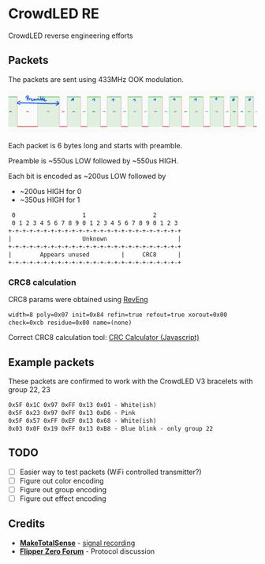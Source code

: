 # CrowdLED RE

CrowdLED reverse engineering efforts

## Packets

The packets are sent using 433MHz OOK modulation.

![RAW Signal](_img/raw_signal.png)

Each packet is 6 bytes long and starts with preamble.

Preamble is ~550us LOW followed by ~550us HIGH.

Each bit is encoded as ~200us LOW followed by

- ~200us HIGH for 0
- ~350us HIGH for 1

```
 0                   1                   2
 0 1 2 3 4 5 6 7 8 9 0 1 2 3 4 5 6 7 8 9 0 1 2 3
+-+-+-+-+-+-+-+-+-+-+-+-+-+-+-+-+-+-+-+-+-+-+-+-+
|                    Unknown                    |
+-+-+-+-+-+-+-+-+-+-+-+-+-+-+-+-+-+-+-+-+-+-+-+-+
|        Appears unused         |     CRC8      |
+-+-+-+-+-+-+-+-+-+-+-+-+-+-+-+-+-+-+-+-+-+-+-+-+
```

### CRC8 calculation

CRC8 params were obtained using [RevEng](https://reveng.sourceforge.io/)

```
width=8 poly=0x07 init=0x84 refin=true refout=true xorout=0x00 check=0xcb residue=0x00 name=(none)
```

Correct CRC8 calculation tool: [CRC Calculator (Javascript)](https://www.sunshine2k.de/coding/javascript/crc/crc_js.html)

## Example packets

These packets are confirmed to work with the CrowdLED V3 bracelets with group 22, 23

```
0x5F 0x1C 0x97 0xFF 0x13 0x01 - White(ish)
0x5F 0x23 0x97 0xFF 0x13 0xD6 - Pink
0x5F 0x57 0xFF 0xEF 0x13 0x68 - White(ish)
0x03 0x0F 0x19 0xFF 0x13 0xB8 - Blue blink - only group 22
```

## TODO

- [ ] Easier way to test packets (WiFi controlled transmitter?)
- [ ] Figure out color encoding
- [ ] Figure out group encoding
- [ ] Figure out effect encoding

## Credits

- [**MakeTotalSense**](https://github.com/MakeTotalSense/) - [signal recording](https://github.com/MakeTotalSense/Flipper-Concert-bracelets)
- [**Flipper Zero Forum**](https://forum.flipper.net/t/new-device-protocol-crowd-led-and-dmx/6571) - Protocol discussion
